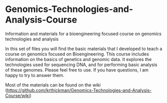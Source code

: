 # Genomics-Technologies-and-Analysis-Course
Information and materials for a bioengineering focused course on genomics technologies and analysis

In this set of files you will find the basic materials that I developed to teach a course on genomics focused on Bioengineering. 
This course includes information on the basics of genetics and genomic data. It explores the technologies used for sequencing DNA, and 
for performing basic analysis of these genomes. Please feel free to use. If you have questions, I am happy to try to answer them.

Most of the materials can be found on the wiki (https://github.com/krthickman/Genomics-Technologies-and-Analysis-Course/wiki)

